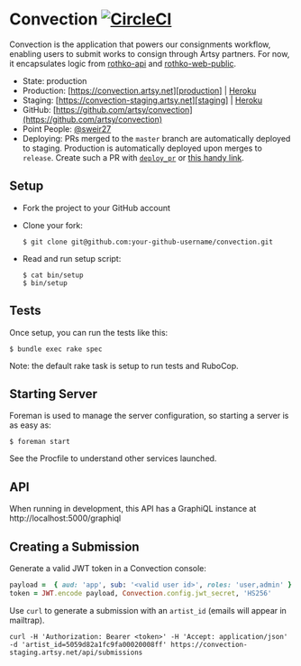 # Convection [![CircleCI][badge]][circleci]

Convection is the application that powers our consignments workflow, enabling
users to submit works to consign through Artsy partners. For now, it
encapsulates logic from [rothko-api] and [rothko-web-public].


* State: production
* Production: [https://convection.artsy.net][production] | [Heroku][production_heroku]
* Staging: [https://convection-staging.artsy.net][staging] | [Heroku][staging_heroku]
* GitHub: [https://github.com/artsy/convection](https://github.com/artsy/convection)
* Point People: [@sweir27]
* Deploying: PRs merged to the `master` branch are automatically deployed to
  staging.  Production is automatically deployed upon merges to `release`.
  Create such a PR with [`deploy_pr`][deploy_pr] or [this handy link][deploy].


## Setup

* Fork the project to your GitHub account

* Clone your fork:
  ```
  $ git clone git@github.com:your-github-username/convection.git
  ```

* Read and run setup script:
  ```
  $ cat bin/setup
  $ bin/setup
  ```

## Tests

Once setup, you can run the tests like this:

```
$ bundle exec rake spec
```

Note: the default rake task is setup to run tests and RuboCop.

## Starting Server

Foreman is used to manage the server configuration, so starting a server is as
easy as:

```
$ foreman start
```

See the Procfile to understand other services launched.

## API

When running in development, this API has a GraphiQL instance at http://localhost:5000/graphiql

## Creating a Submission

Generate a valid JWT token in a Convection console:

```ruby
payload =  { aud: 'app', sub: '<valid user id>', roles: 'user,admin' }
token = JWT.encode payload, Convection.config.jwt_secret, 'HS256'
```

Use `curl` to generate a submission with an `artist_id` (emails will appear in
mailtrap).

```
curl -H 'Authorization: Bearer <token>' -H 'Accept: application/json' -d 'artist_id=5059d82a1fc9fa00020008ff' https://convection-staging.artsy.net/api/submissions
```

[badge]: https://circleci.com/gh/artsy/convection.svg?style=svg&circle-token=cf452a49d5399e749ebbb85a0843d6111b79c9aa
[circleci]: https://circleci.com/gh/artsy/convection
[rothko-api]: https://github.com/artsy/rothko-api
[rothko-web-public]: https://github.com/artsy/rothko-web-public
[production]: https://convection.artsy.net
[production_heroku]: https://dashboard.heroku.com/apps/convection-production
[staging]: https://convection-staging.artsy.net
[staging_heroku]: https://dashboard.heroku.com/apps/convection-staging
[@sweir27]: https://github.com/sweir27
[deploy_pr]: https://github.com/jonallured/deploy_pr
[deploy]: https://github.com/artsy/convection/compare/release...master?expand=1
